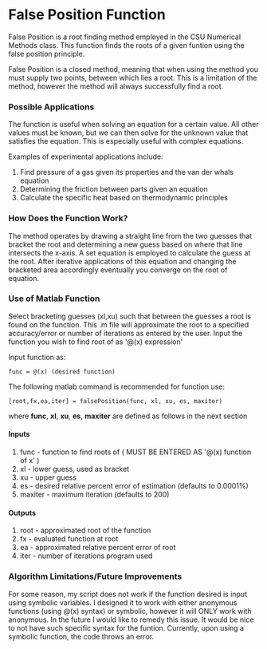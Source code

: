 # False Position Function

False Position is a root finding method employed in the CSU Numerical Methods class. This function finds the roots of a given funtion using the false position principle.

False Position is a closed method, meaning that when using the method you must supply two points, between which lies a root. This is a limitation of the method, however the method will always successfully find a root. 

### Possible Applications

The function is useful when solving an equation for a certain value. All other values must be known, but we can then solve for the unknown value that satisfies the equation. This is especially useful with complex equations.

Examples of experimental applications include:

1. Find pressure of a gas given its properties and the van der whals equation
2. Determining the friction between parts given an equation
3. Calculate the specific heat based on thermodynamic principles

### How Does the Function Work?

The method operates by drawing a straight line from the two guesses that bracket the root and determining a new guess based on where that line intersects the x-axis. A set equation is employed to calculate the guess at the root. After iterative applications of this equation and changing the bracketed area accordingly eventually you converge on the root of equation.

### Use of Matlab Function

Select bracketing guesses (xl,xu) such that between the guesses a root is found on the function. This .m file will approximate the root to a specified accuracy/error or number of iterations as entered by the user. Input the function you wish to find root of as '@(x) expression'
 
 Input function as:
 
 ```func = @(x) (desired function)```

The following matlab command is recommended for function use:

```[root,fx,ea,iter] = falsePosition(func, xl, xu, es, maxiter)```

where **func**, **xl**, **xu**, **es**, **maxiter** are defined as follows in the next section

#### Inputs

1. func - function to find roots of ( MUST BE ENTERED AS '@(x) function of x' )
2. xl - lower guess, used as bracket
3. xu - upper guess
4. es - desired relative percent error of estimation (defaults to 0.0001%)
5. maxiter - maximum iteration (defaults to 200)

#### Outputs

1. root - approximated root of the function
2. fx - evaluated function at root
3. ea - approximated relative percent error of root
4. iter - number of iterations program used

### Algorithm Limitations/Future Improvements

For some reason, my script does not work if the function desired is input using symbolic variables. I designed it to work with either anonymous functions (using @(x) syntax) or symbolic, however it will ONLY work with anonymous. In the future I would like to remedy this issue. It would be nice to not have such specific syntax for the funtion. Currently, upon using a symbolic function, the code throws an error. 


